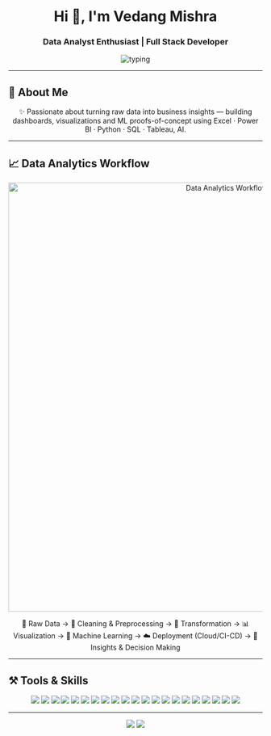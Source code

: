 <h1 align="center">Hi 👋, I'm Vedang Mishra</h1>
<h3 align="center"> Data Analyst Enthusiast | Full Stack Developer </h3>

<p align="center">
  <img src="https://readme-typing-svg.herokuapp.com?size=22&duration=3000&color=2F81F7&center=true&width=650&lines=Turning+Data+into+Insights+%F0%9F%93%8A;Python+%7C+SQL+%7C+Power+BI+%7C+Excel;Visualization+%7C+ML+%7C+Dashboards" alt="typing"/>
</p>

---

## 🌟 About Me
<p align="center">
  ✨ Passionate about turning raw data into business insights — building dashboards, visualizations and ML proofs-of-concept using Excel · Power BI · Python · SQL · Tableau, AI.
</p>

---
## 📈 Data Analytics Workflow  

<p align="center">
  <img src="https://i.ibb.co/2N7P6zF/data-analytics-workflow.gif" alt="Data Analytics Workflow" width="850"/>
</p>

<p align="center">
  🔹 Raw Data → 🧹 Cleaning & Preprocessing → 🔄 Transformation → 📊 Visualization → 🤖 Machine Learning → ☁️ Deployment (Cloud/CI-CD) → 📑 Insights & Decision Making  
</p>

---

## ⚒️ Tools & Skills  

<p align="center">

  <!-- Languages -->
  <img src="https://img.shields.io/badge/Python-3670A0?style=for-the-badge&logo=python&logoColor=ffdd54" />
  <img src="https://img.shields.io/badge/SQL-025E8C?style=for-the-badge&logo=postgresql&logoColor=white" />
  <img src="https://img.shields.io/badge/Bash-4EAA25?style=for-the-badge&logo=gnu-bash&logoColor=white" />

  <!-- Data & Visualization -->
  <img src="https://img.shields.io/badge/Excel-217346?style=for-the-badge&logo=microsoft-excel&logoColor=white" />
  <img src="https://img.shields.io/badge/Power%20BI-F2C811?style=for-the-badge&logo=powerbi&logoColor=black" />
  <img src="https://img.shields.io/badge/Tableau-E97627?style=for-the-badge&logo=tableau&logoColor=white" />
  <img src="https://img.shields.io/badge/Pandas-150458?style=for-the-badge&logo=pandas&logoColor=white" />
  <img src="https://img.shields.io/badge/Numpy-013243?style=for-the-badge&logo=numpy&logoColor=white" />
  <img src="https://img.shields.io/badge/Matplotlib-11557c?style=for-the-badge&logo=plotly&logoColor=white" />
  <img src="https://img.shields.io/badge/Seaborn-009688?style=for-the-badge&logoColor=white" />

  <!-- Machine Learning -->
  <img src="https://img.shields.io/badge/Machine%20Learning-FF6F00?style=for-the-badge&logo=tensorflow&logoColor=white" />
  <img src="https://img.shields.io/badge/Scikit--Learn-F7931E?style=for-the-badge&logo=scikitlearn&logoColor=white" />
  <img src="https://img.shields.io/badge/Regression-008000?style=for-the-badge&logo=python&logoColor=white" />

  <!-- Frameworks & Tools -->
  <img src="https://img.shields.io/badge/React-20232A?style=for-the-badge&logo=react&logoColor=61DAFB" />
  <img src="https://img.shields.io/badge/Node.js-43853D?style=for-the-badge&logo=node.js&logoColor=white" />
  <img src="https://img.shields.io/badge/Flask-000000?style=for-the-badge&logo=flask&logoColor=white" />
  <img src="https://img.shields.io/badge/Docker-2496ED?style=for-the-badge&logo=docker&logoColor=white" />
  <img src="https://img.shields.io/badge/AWS-FF9900?style=for-the-badge&logo=amazon-aws&logoColor=white" />
  <img src="https://img.shields.io/badge/CI%2FCD-2088FF?style=for-the-badge&logo=github-actions&logoColor=white" />
  <img src="https://img.shields.io/badge/Git-F05033?style=for-the-badge&logo=git&logoColor=white" />
  <img src="https://img.shields.io/badge/Figma-F24E1E?style=for-the-badge&logo=figma&logoColor=white" />
</p>

---

<p align="center">
  <a href="https://linkedin.com/in/vedangm" target="_blank"><img src="https://img.shields.io/badge/LinkedIn-2F81F7?style=for-the-badge&logo=linkedin&logoColor=white" /></a>
  <a href="mailto:vedangm64@gmail.com"><img src="https://img.shields.io/badge/Gmail-D14836?style=for-the-badge&logo=gmail&logoColor=white" /></a>
</p>


